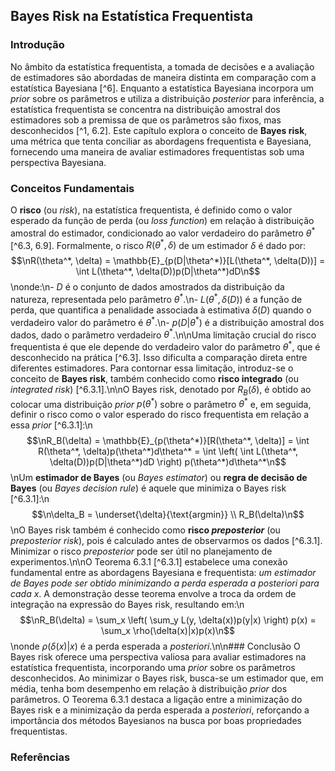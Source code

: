 ## Bayes Risk na Estatística Frequentista

### Introdução
No âmbito da estatística frequentista, a tomada de decisões e a avaliação de estimadores são abordadas de maneira distinta em comparação com a estatística Bayesiana [^6]. Enquanto a estatística Bayesiana incorpora um *prior* sobre os parâmetros e utiliza a distribuição *posterior* para inferência, a estatística frequentista se concentra na distribuição amostral dos estimadores sob a premissa de que os parâmetros são fixos, mas desconhecidos [^1, 6.2]. Este capítulo explora o conceito de **Bayes risk**, uma métrica que tenta conciliar as abordagens frequentista e Bayesiana, fornecendo uma maneira de avaliar estimadores frequentistas sob uma perspectiva Bayesiana.

### Conceitos Fundamentais
O **risco** (ou *risk*), na estatística frequentista, é definido como o valor esperado da função de perda (ou *loss function*) em relação à distribuição amostral do estimador, condicionado ao valor verdadeiro do parâmetro $\theta^*$ [^6.3, 6.9]. Formalmente, o risco $R(\theta^*, \delta)$ de um estimador $\delta$ é dado por:
$$\nR(\theta^*, \delta) = \mathbb{E}_{p(D|\theta^*)}[L(\theta^*, \delta(D))] = \int L(\theta^*, \delta(D))p(D|\theta^*)dD\n$$\nonde:\n- $D$ é o conjunto de dados amostrados da distribuição da natureza, representada pelo parâmetro $\theta^*$.\n- $L(\theta^*, \delta(D))$ é a função de perda, que quantifica a penalidade associada à estimativa $\delta(D)$ quando o verdadeiro valor do parâmetro é $\theta^*$.\n- $p(D|\theta^*)$ é a distribuição amostral dos dados, dado o parâmetro verdadeiro $\theta^*$.\n\nUma limitação crucial do risco frequentista é que ele depende do verdadeiro valor do parâmetro $\theta^*$, que é desconhecido na prática [^6.3]. Isso dificulta a comparação direta entre diferentes estimadores. Para contornar essa limitação, introduz-se o conceito de **Bayes risk**, também conhecido como **risco integrado** (ou *integrated risk*) [^6.3.1].\n\nO Bayes risk, denotado por $R_B(\delta)$, é obtido ao colocar uma distribuição *prior* $p(\theta^*)$ sobre o parâmetro $\theta^*$ e, em seguida, definir o risco como o valor esperado do risco frequentista em relação a essa *prior* [^6.3.1]:\n$$\nR_B(\delta) = \mathbb{E}_{p(\theta^*)}[R(\theta^*, \delta)] = \int R(\theta^*, \delta)p(\theta^*)d\theta^* = \int \left( \int L(\theta^*, \delta(D))p(D|\theta^*)dD \right) p(\theta^*)d\theta^*\n$$\nUm **estimador de Bayes** (ou *Bayes estimator*) ou **regra de decisão de Bayes** (ou *Bayes decision rule*) é aquele que minimiza o Bayes risk [^6.3.1]:\n$$\n\delta_B = \underset{\delta}{\text{argmin}} \\ R_B(\delta)\n$$\nO Bayes risk também é conhecido como **risco *preposterior*** (ou *preposterior risk*), pois é calculado antes de observarmos os dados [^6.3.1]. Minimizar o risco *preposterior* pode ser útil no planejamento de experimentos.\n\nO Teorema 6.3.1 [^6.3.1] estabelece uma conexão fundamental entre as abordagens Bayesiana e frequentista: *um estimador de Bayes pode ser obtido minimizando a perda esperada a posteriori para cada x*. A demonstração desse teorema envolve a troca da ordem de integração na expressão do Bayes risk, resultando em:\n$$\nR_B(\delta) = \sum_x \left( \sum_y L(y, \delta(x))p(y|x) \right) p(x) = \sum_x \rho(\delta(x)|x)p(x)\n$$\nonde $\rho(\delta(x)|x)$ é a perda esperada a *posteriori*.\n\n### Conclusão
O Bayes risk oferece uma perspectiva valiosa para avaliar estimadores na estatística frequentista, incorporando uma *prior* sobre os parâmetros desconhecidos. Ao minimizar o Bayes risk, busca-se um estimador que, em média, tenha bom desempenho em relação à distribuição *prior* dos parâmetros. O Teorema 6.3.1 destaca a ligação entre a minimização do Bayes risk e a minimização da perda esperada a *posteriori*, reforçando a importância dos métodos Bayesianos na busca por boas propriedades frequentistas.

### Referências
[^1]: Capítulo 6, Introdução.\n[^6]: Capítulo 6, Seção 6.2.\n[^6.2]: Capítulo 6, Seção 6.2.1.\n[^6.3]: Capítulo 6, Seção 6.3.\n[^6.3.1]: Capítulo 6, Seção 6.3.1.\n[^6.9]: Capítulo 6, Seção 6.9.

<!-- END -->